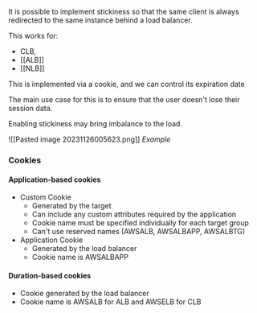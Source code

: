 It is possible to implement stickiness so that the same client is always redirected to the same instance behind a load balancer.

This works for: 
- CLB, 
- [[ALB]] 
- [[NLB]]

This is implemented via a cookie, and we can control its expiration date

The main use case for this is to ensure that the user doesn't lose their session data.

Enabling stickiness may bring imbalance to the load.


![[Pasted image 20231126005623.png]]
*Example*


### Cookies

#### Application-based cookies

- Custom Cookie
	- Generated by the target
	- Can include any custom attributes required by the application
	- Cookie name must be specified individually for each target group
	- Can't use reserved names (AWSALB, AWSALBAPP, AWSALBTG)
- Application Cookie
	- Generated by the load balancer
	- Cookie name is AWSALBAPP

#### Duration-based cookies

- Cookie generated by the load balancer
- Cookie name is AWSALB for ALB and AWSELB for CLB